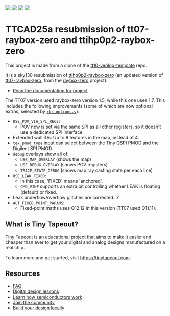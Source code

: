 ![](../../workflows/gds/badge.svg) ![](../../workflows/docs/badge.svg) ![](../../workflows/test/badge.svg) ![](../../workflows/fpga/badge.svg)

# TTCAD25a resubmission of tt07-raybox-zero and ttihp0p2-raybox-zero

This project is made from a clone of the [tt10-verilog-template](https://github.com/TinyTapeout/tt10-verilog-template) repo.

It is a sky130 resubmission of [ttihp0p2-raybox-zero](https://github.com/algofoogle/ttihp0p2-raybox-zero) (an updated version of [tt07-raybox-zero](https://github.com/algofoogle/tt07-raybox-zero), from the [raybox-zero](https://github.com/algofoogle/raybox-zero) project).

*   [Read the documentation for project](docs/info.md)

The TT07 version used raybox-zero version 1.5, while this one uses 1.7. This includes the following improvements (some of which are now optional extras, selected by [`rbz_options.v`](./src/rbz_options.v)):
*   `USE_POV_VIA_SPI_REGS`:
    *   POV now is set via the same SPI as all other registers, so it doesn't use a dedicated SPI interface.
*   Extended wall IDs: Up to 8 textures in the map, instead of 4.
*   `tex_pmod_type` input can select between the Tiny QSPI PMOD and the Digilent SPI PMOD.
*   `debug` overlays show all of:
    *   `USE_MAP_OVERLAY` (shows the map)
    *   `USE_DEBUG_OVERLAY` (shows POV registers)
    *   `TRACE_STATE_DEBUG` (shows map ray casting state per each line)
*   `USE_LEAK_FIXED`:
    *   In this case, 'FIXED' means 'anchored'.
    *   `CMD_VINF` supports an extra bit controlling whether LEAK is floating (default) or fixed.
*   Leak underflow/overflow glitches are corrected...?
*   `ALT_FIXED_POINT_PARAMS`:
    *   Fixed-point maths uses Q12.12 in this version (TT07 used Q11.11).


## What is Tiny Tapeout?

Tiny Tapeout is an educational project that aims to make it easier and cheaper than ever to get your digital and analog designs manufactured on a real chip.

To learn more and get started, visit https://tinytapeout.com.

## Resources

*   [FAQ](https://tinytapeout.com/faq/)
*   [Digital design lessons](https://tinytapeout.com/digital_design/)
*   [Learn how semiconductors work](https://tinytapeout.com/siliwiz/)
*   [Join the community](https://tinytapeout.com/discord)
*   [Build your design locally](https://www.tinytapeout.com/guides/local-hardening/)

